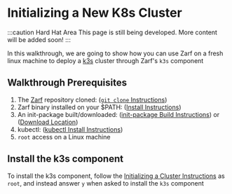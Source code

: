 # Initializing a New K8s Cluster

:::caution Hard Hat Area
This page is still being developed. More content will be added soon!
:::

In this walkthrough, we are going to show how you can use Zarf on a fresh linux machine to deploy a [k3s](https://k3s.io/) cluster through Zarf's `k3s` component


## Walkthrough Prerequisites
1. The [Zarf](https://github.com/defenseunicorns/zarf) repository cloned: ([`git clone` Instructions](https://docs.github.com/en/repositories/creating-and-managing-repositories/cloning-a-repository))
1. Zarf binary installed on your $PATH: ([Install Instructions](../3-getting-started.md#installing-zarf))
1. An init-package built/downloaded: ([init-package Build Instructions](./0-using-zarf-package-create.md)) or ([Download Location](https://github.com/defenseunicorns/zarf/releases))
1. kubectl: ([kubectl Install Instructions](https://kubernetes.io/docs/tasks/tools/#kubectl))
1. `root` access on a Linux machine

## Install the k3s component

To install the k3s component, follow the [Initializing a Cluster Instructions](./1-initializing-a-k8s-cluster.md) as `root`, and instead answer `y` when asked to install the `k3s` component
